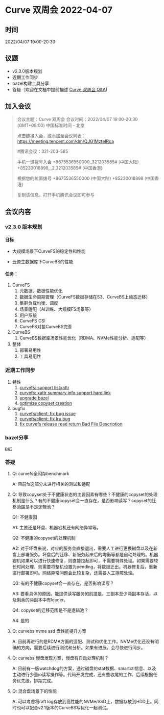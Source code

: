 # Curve 双周会 2022-04-07

## 时间

2022/04/07 19:00-20:30

## 议题

- v2.3.0版本规划
- 近期工作同步
- bazel构建工具分享
- 答疑（欢迎在文档中提前描述 [Curve 双周会 Q&A](https://docs.qq.com/doc/DSHdlZExPckVUQm1W))

## 加入会议

>会议主题：Curve 双周会
>会议时间：2022/04/07 19:00-20:30 (GMT+08:00) 中国标准时间 - 北京
>
>点击链接入会，或添加至会议列表：
>https://meeting.tencent.com/dm/QJG1MzteIRoa
>
>#腾讯会议：321-203-585
>
>手机一键拨号入会
>+8675536550000,,321203585# (中国大陆)
>+85230018898,,,2,321203585# (中国香港)
>
>根据您的位置拨号
>+8675536550000 (中国大陆)
>+85230018898 (中国香港)
>
>复制该信息，打开手机腾讯会议即可参与

## 会议内容

### v2.3.0 版本规划

#### 目标

- 大规模场景下CurveFS的稳定性和性能

- 云原生数据库下CurveBS的性能

#### 任务：

1. CurveFS
   1. 元数据、数据性能优化
   2. 数据生命周期管理（CurveFS数据存储在S3、CurveBS上动态迁移）
   3. 集群负载均衡、调度
   4. 场景适配（AI训练、大规模FS场景等）
   5. 用户系统
   6. CurveFS CSI
   7. CurveFS对接CurveBS完善
2. CurveBS
   1. CurveBS数据库场景性能优化（RDMA、NVMe性能分析、适配等）
3. 整体
   1. 部署易用性
   2. 工具易用性

### 近期工作同步

1. 特性
   1. [curvefs: support listxattr](https://github.com/opencurve/curve/commit/5cfc3e4856bdbddbf8945e17860b0270d4d9024d)
   2. [curvefs: xattr summary info support hard link](https://github.com/opencurve/curve/commit/598eb25d9351e0a0a950141a2d8b4cb9fe6ff75f)
   3. [upgrade bazel](https://github.com/opencurve/curve/commit/8891afb5c4b3630c00106898cf02115c5f97583f)
   4. [optimize copyset creation](https://github.com/opencurve/curve/commit/4e11952721261134c94363daf6ec030a51d53d89)
2. bugfix
   1. [curvefs/client: fix bug issue](https://github.com/opencurve/curve/commit/d85ef9cb2b25b4aeabca5ed99208a0274604b1e4)
   2. [curvefs/client: fix lru bug](https://github.com/opencurve/curve/commit/1db04cb8e88eb14a9e8c6f86b9bca363f2d82c7c)
   3. [fix curvefs release read return Bad File Description](https://github.com/opencurve/curve/commit/0f1a45417edab5a7ddede738a4bb1a88e7f1f4ec)

### bazel分享

[ppt](../bazel.pptx)

### 答疑

1. Q: curvefs全闪存benchmark
   
   A: 目前fs这部分未进行相关的测试和适配

2. Q: 导致copyset处于不健康状态的主要因素有哪些？不健康的copyset的处理机制是什么？有的不健康copyset会一直存在，是否影响读写？copyset的迁移范围是不是逻辑池？
    
   Q1: 不健康因
   
   A1: 主要还是坏盘、机器宕机还有网络异常等。

   Q2: 不健康的copyset的处理机制

   A2: 对于坏盘来说，对应的服务会直接退出，需要人工进行更换磁盘以及在新盘上部署服务。坏盘后的迁移、新服务起来后的均衡等都是自动处理的。机器宕机如果可以进行快速修复，则直接拉起即可，不需要特殊处理。如果需要较长时间处理，则需要将整机设置为pending，将数据迁出。机器修复后，重新进行部署即可。网络异常问题会比较复杂，还需要人工排障处理。

   Q3: 有的不健康copyset会一直存在，是否影响读写？

   A3: 要看具体的原因。能提供读写服务的前提是，三副本至少两副本存活，以及剩余的两副本中有leader。

   Q4: copyset的迁移范围是不是逻辑池？

   A4: 是的

3. Q: curvebs nvme ssd 盘性能提升方案

   A: 目前再进行的是RDMA方面的适配、测试和优化工作。NVMe优化还没有明确的方向，需要后续进行测试和分析。如果有进展，会尽快进行同步。

4. Q: curvebs 慢盘发现方案，慢盘有自动处理机制？

   A: 目前有一版watchdog的方案，通过磁盘的stat数据、smartctl信息、以及主动进行少量io读写操作等。代码开发完成，还有些收尾的工作。后续根据任务优先级，排期完成。

5. Q: 混合盘场景下的性能

   A: 可以考虑将raft log存放到高性能的NVMe/SSD上，数据存放到HDD上。同时也可以配合v2.1版本的CurveBS写优化一起测试。
